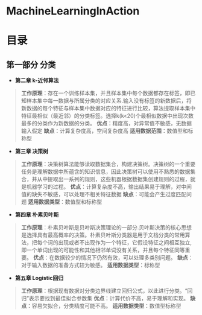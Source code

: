 # MachineLearningInAction
# 目录
## 第一部分  分类
- **第二章  k-近邻算法**
> **工作原理**：存在一个训练样本集，并且样本集中每个数据都存在标签，即已知样本集中每一数据与所属分类的对应关系.输入没有标签的新数据后，将新数据的每个特征与样本集中数据对应的特征进行比较，算法提取样本集中特征最相似（最近邻）的分类标签。选择k(k<20)个最相似数据中出现次数最多的分类作为新数据的分类。
>**优点**：精度高，对异常值不敏感，无数据输入假定
>**缺点**：计算复杂度高，空间复杂度高
>**适用数据范围**：数值型和标称型

- **第三章  决策树**
> **工作原理**：决策树算法能够读取数据集合，构建决策树。决策树的一个重要任务是理解数据中所蕴含的知识信息，因此决策树可以使用不熟悉的数据集合，并从中提取出一系列的规则，这些机器根据数据集创建规则的过程，就是机器学习的过程。
>**优点**：计算复杂度不高，输出结果易于理解，对中间值的缺失不敏感，可以处理不相关特征数据
>**缺点**：可能会产生过度匹配问题
>**适用数据类型**：数值型和标称型

- **第四章 朴素贝叶斯**
> **工作原理**：朴素贝叶斯是贝叶斯决策理论的一部分.贝叶斯决策的核心思想是选择具有最高概率的决策。朴素贝叶斯分类器是用于文档分类的常用算法，把每个词的出现或者不出现作为一个特征，它假设特征之间相互独立, 即一个单词出现的可能性和其他相邻单词没有关系，并且每个特征同等重要。
>**优点**：在数据较少的情况下仍然有效，可以处理多类别问题。
>**缺点**：对于输入数据的准备方式较为敏感。
>**适用数据类型**：标称型

- **第五章 Logistic回归**
> **工作原理**：根据现有数据对分类边界线建立回归公式，以此进行分类。“回归”表示要找到最佳拟合参数集
>**优点**：计算代价不高，易于理解和实现。
>**缺点**：容易欠拟合，分类精度可能不高。
>**适用数据类型**：数值型标称型
